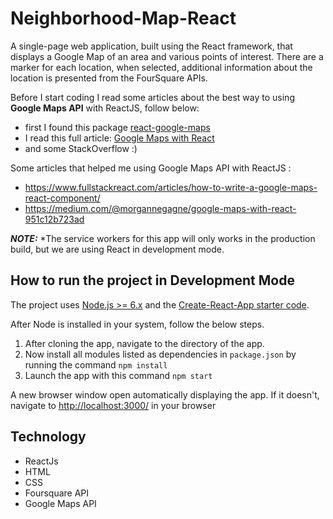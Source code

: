 # Neighborhood-Map-React
A single-page web application, built using the React framework, that displays a Google Map of an area and various points of interest. There are a marker for each location, when selected, additional information about the location is presented from the FourSquare APIs.

Before I start coding I read some articles about the best way to using **Google Maps API** with ReactJS, follow below:
- first I found this package [react-google-maps](https://tomchentw.github.io/react-google-maps/#installation)
- I read this full article: [Google Maps with React](https://medium.com/@morgannegagne/google-maps-with-react-951c12b723ad)
- and some StackOverflow :)

Some articles that helped me using Google Maps API with ReactJS :
- https://www.fullstackreact.com/articles/how-to-write-a-google-maps-react-component/
- https://medium.com/@morgannegagne/google-maps-with-react-951c12b723ad

***NOTE:*** *The service workers for this app will only works in the production build, but we are using React in 
development mode.

## How to run the project in Development Mode
The project uses [Node.js >= 6.x](https://nodejs.org/en/) and the [Create-React-App starter code](https://github.com/facebookincubator/create-react-app).

After Node is installed in your system, follow the below steps.

1. After cloning the app, navigate to the directory of the app.
2. Now install all modules listed as dependencies in `package.json` by running the command `npm install`
3. Launch the app with this command `npm start`

A new browser window open automatically displaying the app.  If it doesn't, navigate to [http://localhost:3000/](http://localhost:3000/) in your browser


## Technology
- ReactJs
- HTML
- CSS
- Foursquare API
- Google Maps API

